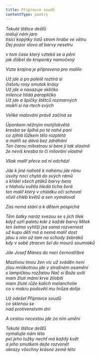 ```yaml
---
title: Přípravce soudů
contentType: poetry
---
```


_Tekuté štětce dešťů  
malují nám jaro  
tisíci kopýtky listů strom hrabe ve větru  
Dej pozor slovo ať barvy nesetru_

  

_v tom čase který vzteká se a pění  
jak ďábel do kropenky namočený_

  

_Vizte krajina je připravena pro malíře_

  

_Už jde a po paletě roztírá si  
čistotu rosy smutek krásy  
Už jde a nasazuje sklíčko  
milence hlídá paraplíčko  
Už jde a špičky štětců rozmarných  
mokří si na rtech svých_

  

_Veliké malování právě začíná se_

  

_Úponkem něžným motýlokvětá  
kresba se šplhá po té nahé paní  
co zjihlá lůžkem tělo rozplétá  
a malíři se dává bez zdráhání  
Ten čarou milostnou si bere ji tak slastně  
že nevíš kresba to či milování vlastně_

  

_Však malíř přece od ní odchází_

  

_Jde k jiné nahotě k nahému jde ránu  
úsvity nocí chytá do svých rámů  
s křídel všech ptáků barvy bera  
v hlaholu světla hledá ticha šerá  
ten malíř který v chládku očí schoval  
včelí chléb květů a sen vymaloval_

  

_Zas nemá stání a k dětem pospíchá_

  

_Těm šatky naráz svezou se s jich tílek  
když uzří paletu kde z každé barvy Mílek  
ten šelma vyhlíží jsa samá rozvernost  
už kupu dětí má a nemá malíř dost  
jdou s ním až tam na schody žebráků  
kdy v sobě ztracen šel do mourů soumraků_

  

_Jde Josef Mánes do noci černostříbré_

  

_Mazlivou tmou žen víc už sváděn není  
zlou mrákotnou jde v strašném osamění  
s lampičkou rozžatou Nač si Bože svítí  
mam žluti mámí krve žilobití  
mam žluté růže kalich melancholie  
co v mokru podsvětí mu hrůza dolije_

  

_Už odešel Přípravce soudů  
co sklenou se  
nad protivenstvím dní_

  

_A cestou necestou jde za ním umění_

  

_Tekuté štětce dešťů  
vymalujte nám léto  
pel jeho tužky nechť má každý květ  
a jeho smutkem dejte rozvonět  
obrazy všechny krásné země této_
